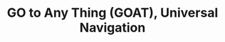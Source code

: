 ---
layout: goat
title: GO to Any Thing (GOAT), Universal Navigation
description: RSS 2024
img: assets/goat/spot.png
importance: 2
category: research
---